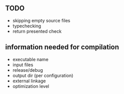 ## TODO
* skipping empty source files
* typechecking
* return presented check

## information needed for compilation
* executable name
* input files
* release/debug
* output dir (per configuration)
* external linkage
* optimization level

